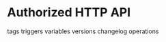 # Authorized HTTP API

<div class="toctree" data-maxdepth="2">

tags triggers variables versions changelog operations

</div>
